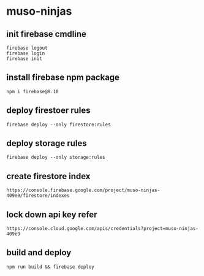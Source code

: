 # muso-ninjas

## init firebase cmdline
    firebase logout
    firebase login
    firebase init

## install firebase npm package
    npm i firebase@8.10

## deploy firestoer rules
    firebase deploy --only firestore:rules

## deploy storage rules
    firebase deploy --only storage:rules

## create firestore index
    https://console.firebase.google.com/project/muso-ninjas-409e9/firestore/indexes

## lock down api key refer
    https://console.cloud.google.com/apis/credentials?project=muso-ninjas-409e9

## build and deploy
    npm run build && firebase deploy